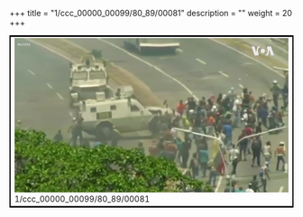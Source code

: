 +++
title = "1/ccc_00000_00099/80_89/00081"
description = ""
weight = 20
+++

<table style="border:2px solid black;max-width:800px;max-height:800px;" 
><tr><td>
<img class="center-fit-jpg"
src="/jpg_/aaa_20190430_NxaOmWaI8sI_00080.jpg">
1/ccc_00000_00099/80_89/00081
</img></td></tr></table>
